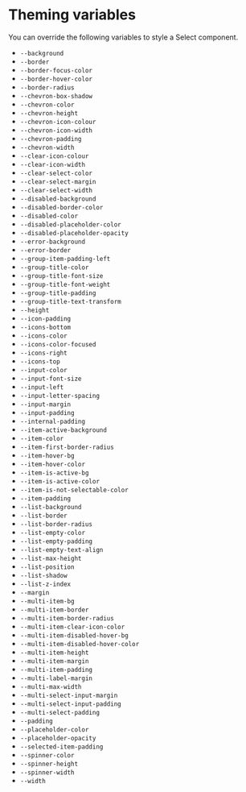 # Theming variables

You can override the following variables to style a Select component.

<!-- List start -->
- `--background`
- `--border`
- `--border-focus-color`
- `--border-hover-color`
- `--border-radius`
- `--chevron-box-shadow`
- `--chevron-color`
- `--chevron-height`
- `--chevron-icon-colour`
- `--chevron-icon-width`
- `--chevron-padding`
- `--chevron-width`
- `--clear-icon-colour`
- `--clear-icon-width`
- `--clear-select-color`
- `--clear-select-margin`
- `--clear-select-width`
- `--disabled-background`
- `--disabled-border-color`
- `--disabled-color`
- `--disabled-placeholder-color`
- `--disabled-placeholder-opacity`
- `--error-background`
- `--error-border`
- `--group-item-padding-left`
- `--group-title-color`
- `--group-title-font-size`
- `--group-title-font-weight`
- `--group-title-padding`
- `--group-title-text-transform`
- `--height`
- `--icon-padding`
- `--icons-bottom`
- `--icons-color`
- `--icons-color-focused`
- `--icons-right`
- `--icons-top`
- `--input-color`
- `--input-font-size`
- `--input-left`
- `--input-letter-spacing`
- `--input-margin`
- `--input-padding`
- `--internal-padding`
- `--item-active-background`
- `--item-color`
- `--item-first-border-radius`
- `--item-hover-bg`
- `--item-hover-color`
- `--item-is-active-bg`
- `--item-is-active-color`
- `--item-is-not-selectable-color`
- `--item-padding`
- `--list-background`
- `--list-border`
- `--list-border-radius`
- `--list-empty-color`
- `--list-empty-padding`
- `--list-empty-text-align`
- `--list-max-height`
- `--list-position`
- `--list-shadow`
- `--list-z-index`
- `--margin`
- `--multi-item-bg`
- `--multi-item-border`
- `--multi-item-border-radius`
- `--multi-item-clear-icon-color`
- `--multi-item-disabled-hover-bg`
- `--multi-item-disabled-hover-color`
- `--multi-item-height`
- `--multi-item-margin`
- `--multi-item-padding`
- `--multi-label-margin`
- `--multi-max-width`
- `--multi-select-input-margin`
- `--multi-select-input-padding`
- `--multi-select-padding`
- `--padding`
- `--placeholder-color`
- `--placeholder-opacity`
- `--selected-item-padding`
- `--spinner-color`
- `--spinner-height`
- `--spinner-width`
- `--width`
<!-- List end -->
